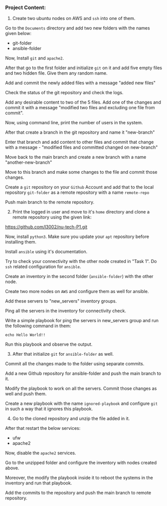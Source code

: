 ### Project Content:

1. Create two ubuntu nodes on AWS and `ssh` into one of them.

Go to the `Documents` directory and add two new folders with the names given below:

  * git-folder
  * ansible-folder

Now, Install `git` and `apache2`.

After that go to the first folder and initialize `git` on it and add five empty files and two hidden file. Give them any random name.

Add and commit the newly added files with a message "added new files"

Check the status of the git repository and check the logs.

Add any desirable content to two of the 5 files. Add one of the changes and commit it with a message "modified two files and excluding one file from commit".

Now, using command line, print the number of users in the system.

After that create a branch in the git repository and name it "new-branch"

Enter that branch and add content to other files and commit that change with a message - "modified files and committed changed on new-branch"

Move back to the main branch and create a new branch with a name "another-new-branch"

Move to this branch and make some changes to the file and commit those changes.

Create a `git` repository on your `Github` Account and add that to the local repository `git-folder` as a remote repository with a name `remote-repo`

Push main branch to the remote repository.

2. Print the logged in user and move to it's `home` directory and clone a remote repository using the given link:

https://github.com/l3002/nu-tech-P1.git

Now, install `python3`. Make sure you update your `apt` repository before installing them.

Install `ansible` using it's documentation.

Try to check your connectivity with the other node created in "Task 1". Do `ssh` related configuration for `ansible`.

Create an inventory in the second folder (`ansible-folder`) with the other node.

Create two more nodes on `AWS` and configure them as well for ansible.

Add these servers to "new_servers" inventory groups.

Ping all the servers in the inventory for connectivity check.

Write a simple playbook for ping the servers in new_servers group and run the following command in them:

```echo Hello World!!```

Run this playbook and observe the output.

3. After that initialize `git` for `ansible-folder` as well. 

Commit all the changes made to the folder using separate commits.

Add a new Github repository for ansible-folder and push the main branch to it.

Modify the playbook to work on all the servers. Commit those changes as well and push them.

Create a new playbook with the name `ignored-playbook` and configure `git` in such a way that it ignores this playbook.

4. Go to the cloned repository and unzip the file added in it. 

After that restart the below services:

- ufw
- apache2


Now, disable the `apache2` services.

Go to the unzipped folder and configure the inventory with nodes created above.

Moreover, the modify the playbook inside it to reboot the systems in the inventory and run that playbook.

Add the commits to the repository and push the main branch to remote repository.

